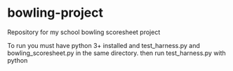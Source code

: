 # bowling-project
Repository for my school bowling scoresheet project

To run you must have python 3+ installed and test_harness.py and bowling_scoresheet.py in the same directory.
then run test_harness.py with python
